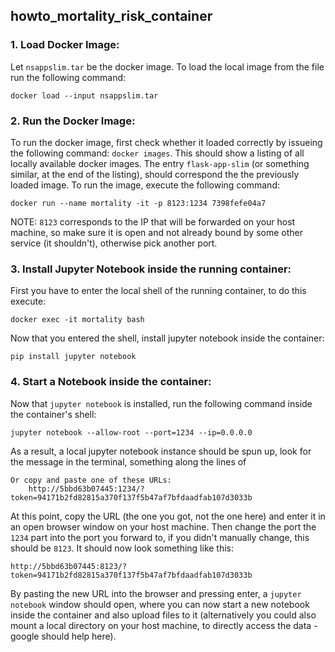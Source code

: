 ## howto_mortality_risk_container

### 1. Load Docker Image:
Let `nsappslim.tar` be the docker image.
To load the local image from the file run the following command:

    docker load --input nsappslim.tar
    
### 2. Run the Docker Image:
To run the docker image, first check whether it loaded correctly by issueing the following command: `docker images`.
This should show a listing of all locally available docker images.
The entry `flask-app-slim` (or something similar, at the end of the listing), should correspond the the previously loaded image.
To run the image, execute the following command:

    docker run --name mortality -it -p 8123:1234 7398fefe04a7
   
NOTE: `8123` corresponds to the IP that will be forwarded on your host machine, so make sure it is open and not already bound by some other service (it shouldn't), otherwise pick another port.

### 3. Install Jupyter Notebook inside the running container:
First you have to enter the local shell of the running container, to do this execute: 

    docker exec -it mortality bash
    
Now that you entered the shell, install jupyter notebook inside the container:

    pip install jupyter notebook
    
### 4. Start a Notebook inside the container:
Now that `jupyter notebook` is installed, run the following command inside the container's shell:

    jupyter notebook --allow-root --port=1234 --ip=0.0.0.0
    
As a result, a local jupyter notebook instance should be spun up, look for the message in the terminal, something along the lines of 

    Or copy and paste one of these URLs:
        http://5bbd63b07445:1234/?token=94171b2fd82815a370f137f5b47af7bfdaadfab107d3033b

At this point, copy the URL (the one you got, not the one here) and enter it in an open browser window on your host machine.
Then change the port the `1234` part into the port you forward to, if you didn't manually change, this should be `8123`. It should now look something like this:

    http://5bbd63b07445:8123/?token=94171b2fd82815a370f137f5b47af7bfdaadfab107d3033b
    
By pasting the new URL into the browser and pressing enter, a `jupyter notebook` window should open, where you can now start a new notebook inside the container and also upload files to it (alternatively you could also mount a local directory on your host machine, to directly access the data - google should help here).

